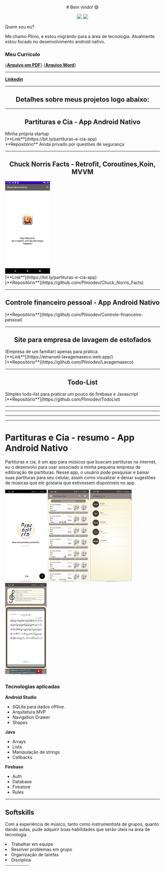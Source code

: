 <p align="center">
# Bem vindo! 😄
</p>
<p align="center">
<img height="180em" src="https://github-readme-stats.vercel.app/api?username=pliniodev&show_icons=true&theme=dracula&include_all_commits=true&count_private=true"/>
<img height="180em" src="https://github-readme-stats.vercel.app/api/top-langs/?username=pliniodev&layout=compact&langs_count=8&theme=dracula&count_private=true"/>
<!--[![willianrod's wakatime stats](https://github-readme-stats.vercel.app/api/wakatime?username=pliniodev)](https://github.com/anuraghazra/github-readme-stats)-->
</p>
<!--[![Top Langs](https://github-readme-stats.vercel.app/api/top-langs/?username=pliniodev)](https://github.com/anuraghazra/github-readme-stats)-->


Quem sou eu?
<p>Me chamo Plínio, e estou migrando para a área de tecnologia. Atualmente estou focado no desenvolvimento android nativo.</p>

### Meu Currículo
[{**Arquivo em PDF**}](https://github.com/Pliniodev/Pliniodev/blob/main/Curr%C3%ADculo%20tecnologia%20Pl%C3%ADnio.pdf) 
[{**Arquivo Word**}](https://github.com/Pliniodev/Pliniodev/blob/main/Curr%C3%ADculo%20tecnologia%20Pl%C3%ADnio.doc) <br>

------------

[**Linkedin**](www.linkedin.com/in/plinio-dev-android-junior)

------------

<h2 align="center">Detalhes sobre meus projetos logo abaixo:</h2>

------------

<h2 align="center">Partituras e Cia - App Android Nativo</h2>
Minha própria startup<br>
[**Link**](https://bit.ly/partituras-e-cia-app) <br>
**Repositório** Ainda privado por questões de segurança

------------

<h2 align="center">Chuck Norris Facts - Retrofit, Coroutines,Koin, MVVM</h2>
<img height="300em" src="https://github.com/Pliniodev/Pliniodev/blob/main/Screenshot_20210422_214854.png"/><br>
[**Link**](https://bit.ly/partituras-e-cia-app) <br>
[**Repositório**](https://github.com/Pliniodev/Chuck_Norris_Facts) 

------------

<h2 align="center">Controle financeiro pessoal - App Android Nativo</h2>
[**Repositório**](https://github.com/Pliniodev/Controle-financeiro-pessoal) 

------------

<h2 align="center">Site para empresa de lavagem de estofados</h2>
(Empresa de um familiar) apenas para prática.<br>
[**Link**](https://emanuel-lavagemaseco.web.app/) <br>
[**Repositório**](https://github.com/Pliniodev/Lavagemaseco) 

------------

<h2 align="center">Todo-List</h2>
Simples todo-list para praticar um pouco de firebase e Javascript <br>
[**Repositório**](https://github.com/Pliniodev/TodoList)  

------------
------------
------------
------------

# Partituras e Cia - resumo - App Android Nativo
<p>Partituras e cia, é um app para músicos que buscam partituras na internet, eu o desenvolvi para usar associado a minha pequena empresa de editoração de partituras.
Nesse app, o usuário pode pesquisar e baixar suas partituras para seu celular, assim como visualizar e deixar sugestões de músicas que ele gostaria que estivessem disponíveis no app.</p>

<p>
  <img height="300em" src="https://github.com/Pliniodev/Pliniodev/blob/main/WhatsApp%20Image%202021-01-29%20at%2008.53.15.jpeg" />
  <img height="300em" src="https://github.com/Pliniodev/Pliniodev/blob/main/WhatsApp%20Image%202021-01-29%20at%2008.53.15%20(4).jpeg"/>
  <img height="300em" src="https://github.com/Pliniodev/Pliniodev/blob/main/WhatsApp%20Image%202021-01-29%20at%2008.53.15%20(3).jpeg"/>
  <img height="300em" src="https://github.com/Pliniodev/Pliniodev/blob/main/WhatsApp%20Image%202021-01-29%20at%2008.53.15%20(1).jpeg"/>
  
<p/>

### Tecnologias aplicadas
**Android Studio**
* SQLite para dados offline.
* Arquitetura MVP
* Navigation Drawer
* Shapes

**Java**
* Arrays
* Lists
* Manipulação de strings
* Callbacks

**Firebase**
* Auth
* Database
* Firestore
* Rules


------------------------
<h2>
Softskills
</h2>
<p>Com a experiência de músico, tanto como instrumentista de grupos, quanto dando aulas, pude adquirir boas habilidades que serão úteis na área de tecnologia.
</p>
<li>Trabalhar em equipe</li><li>Resolver problemas em grupo</li><li>Organização de tarefas</li><li>Disciplina</li>
------------



<!--
**Pliniodev/Pliniodev** is a ✨ _special_ ✨ repository because its `README.md` (this file) appears on your GitHub profile.

Here are some ideas to get you started:

- 🔭 I’m currently working on ...
- 🌱 I’m currently learning ...
- 👯 I’m looking to collaborate on ...
- 🤔 I’m looking for help with ...
- 💬 Ask me about ...
- 📫 How to reach me: ...
- 😄 Pronouns: ...
- ⚡ Fun fact: ...

